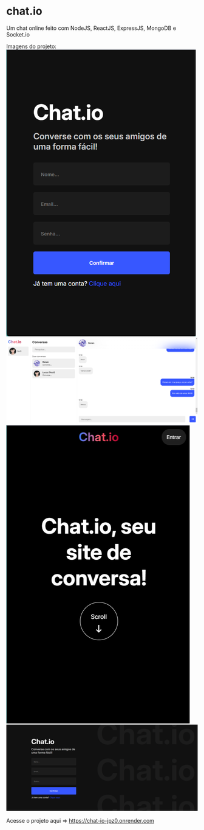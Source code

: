 # chat.io

Um chat online feito com NodeJS, ReactJS, ExpressJS, MongoDB e Socket.io

Imagens do projeto:
!['Imagem 1'](images/img1.png)
!['Imagem 2'](images/img2.png)
!['Imagem 3'](images/img3.png)
!['Imagem 4'](images/img4.png)

Acesse o projeto aqui => https://chat-io-jpz0.onrender.com
